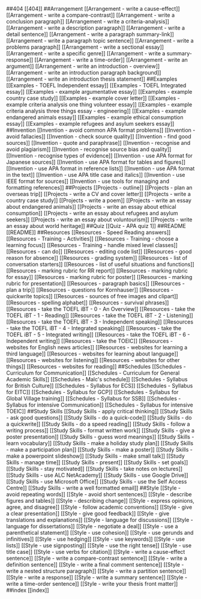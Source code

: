##404
[[404]]
##Arrangement
[[Arrangement - write a cause-effect]]
[[Arrangement - write a compare-contrast]]
[[Arrangement - write a conclusion paragraph]]
[[Arrangement - write a criteria-analysis]]
[[Arrangement - write a description paragraph]]
[[Arrangement - write a detail sentence]]
[[Arrangement - write a paragraph summary-link]]
[[Arrangement - write a paragraph topic sentence]]
[[Arrangement - write a problems paragraph]]
[[Arrangement - write a sectional essay]]
[[Arrangement - write a specific genre]]
[[Arrangement - write a summary-response]]
[[Arrangement - write a time-order]]
[[Arrangement - write an argument]]
[[Arrangement - write an introduction - overview]]
[[Arrangement - write an introduction paragraph background]]
[[Arrangement - write an introduction thesis statement]]
##Examples
[[Examples - TOEFL Independent essay]]
[[Examples - TOEFL Integrated essay]]
[[Examples - example argumentative essay]]
[[Examples - example country case study]]
[[Examples - example cover letter]]
[[Examples - example criteria analysis one thing volunteer essay]]
[[Examples - example criteria analysis three things essay - engineering]]
[[Examples - example endangered animals essay]]
[[Examples - example ethical consumption essay]]
[[Examples - example refugees and asylum seekers essay]]
##Invention
[[Invention - avoid common APA format problems]]
[[Invention - avoid fallacies]]
[[Invention - check source quality]]
[[Invention - find good sources]]
[[Invention - quote and paraphrase]]
[[Invention - recognise and avoid plagiarism]]
[[Invention - recognise source bias and quality]]
[[Invention - recognise types of evidence]]
[[Invention - use APA format for Japanese sources]]
[[Invention - use APA format for tables and figures]]
[[Invention - use APA format in reference lists]]
[[Invention - use APA format in the text]]
[[Invention - use APA title case and italics]]
[[Invention - use IEEE format for sources]]
[[Invention - use tools for managing and formatting references]]
##Projects
[[Projects - outline]]
[[Projects - plan an overseas trip]]
[[Projects - write a CV and cover letter]]
[[Projects - write a country case study]]
[[Projects - write a poem]]
[[Projects - write an essay about endangered animals]]
[[Projects - write an essay about ethical consumption]]
[[Projects - write an essay about refugees and asylum seekers]]
[[Projects - write an essay about voluntourism]]
[[Projects - write an essay about world heritage]]
##Quiz
[[Quiz - APA quiz 1]]
##README
[[README]]
##Resources
[[Resources - Speed Reading answers]]
[[Resources - Training - Activities]]
[[Resources - Training - choose a learning focus]]
[[Resources - Training - handle mixed level classes]]
[[Resources - can do]]
[[Resources - editing code list]]
[[Resources - good reason for absence]]
[[Resources - grading system]]
[[Resources - list of conversation starters]]
[[Resources - list of useful situations and functions]]
[[Resources - marking rubric for RR report]]
[[Resources - marking rubric for essay]]
[[Resources - marking rubric for poster]]
[[Resources - marking rubric for presentation]]
[[Resources - paragraph basics]]
[[Resources - plan a trip]]
[[Resources - questions for Kornhauser]]
[[Resources - quickwrite topics]]
[[Resources - sources of free images and clipart]]
[[Resources - spelling alphabet]]
[[Resources - survival phrases]]
[[Resources - take the TOEFL iBT - 0 - An Overview]]
[[Resources - take the TOEFL iBT - 1 - Reading]]
[[Resources - take the TOEFL iBT - 2 - Listening]]
[[Resources - take the TOEFL iBT - 3 - Independent speaking]]
[[Resources - take the TOEFL iBT - 4 - Integrated speaking]]
[[Resources - take the TOEFL iBT - 5 - Integrated writing]]
[[Resources - take the TOEFL iBT - 6 - Independent writing]]
[[Resources - take the TOEIC]]
[[Resources - websites for English news articles]]
[[Resources - websites for learning a third language]]
[[Resources - websites for learning about language]]
[[Resources - websites for listening]]
[[Resources - websites for other things]]
[[Resources - websites for reading]]
##Schedules
[[Schedules - Curriculum for Communication]]
[[Schedules - Curriculum for General Academic Skills]]
[[Schedules - Malc's schedule]]
[[Schedules - Syllabus for British Culture]]
[[Schedules - Syllabus for ECS]]
[[Schedules - Syllabus for EITC]]
[[Schedules - Syllabus for GCP]]
[[Schedules - Syllabus for Global Village training]]
[[Schedules - Syllabus for SSB]]
[[Schedules - Syllabus for intensive Communication]]
[[Schedules - Syllabus for intensive TOEIC]]
##Study Skills
[[Study Skills - apply critical thinking]]
[[Study Skills - ask good questions]]
[[Study Skills - do a quick-code]]
[[Study Skills - do a quickwrite]]
[[Study Skills - do a speed reading]]
[[Study Skills - follow a writing process]]
[[Study Skills - format written work]]
[[Study Skills - give a poster presentation]]
[[Study Skills - guess word meanings]]
[[Study Skills - learn vocabulary]]
[[Study Skills - make a holiday study plan]]
[[Study Skills - make a participation plan]]
[[Study Skills - make a poster]]
[[Study Skills - make a powerpoint slideshow]]
[[Study Skills - make small talk]]
[[Study Skills - manage time]]
[[Study Skills - present]]
[[Study Skills - set goals]]
[[Study Skills - stay motivated]]
[[Study Skills - take notes on lectures]]
[[Study Skills - use ALC NetAcademy]]
[[Study Skills - use Google Drive]]
[[Study Skills - use Microsoft Office]]
[[Study Skills - use the Self Access Centre]]
[[Study Skills - write a well formatted email]]
##Style
[[Style - avoid repeating words]]
[[Style - avoid short sentences]]
[[Style - describe figures and tables]]
[[Style - describing change]]
[[Style - express opinions, agree, and disagree]]
[[Style - follow academic conventions]]
[[Style - give a clear presentation]]
[[Style - give good feedback]]
[[Style - give translations and explanations]]
[[Style - language for discussions]]
[[Style - language for dissertations]]
[[Style - negotiate a deal]]
[[Style - use a parenthetical statement]]
[[Style - use cohesion]]
[[Style - use gerunds and infinitives]]
[[Style - use hedging]]
[[Style - use keywords]]
[[Style - use lists]]
[[Style - use signposting]]
[[Style - use the right tense]]
[[Style - use title case]]
[[Style - use verbs for citation]]
[[Style - write a cause-effect sentence]]
[[Style - write a compare-contrast sentence]]
[[Style - write a definition sentence]]
[[Style - write a final comment sentence]]
[[Style - write a nested structure paragraph]]
[[Style - write a partition sentence]]
[[Style - write a response]]
[[Style - write a summary sentence]]
[[Style - write a time-order sentence]]
[[Style - write your thesis front matter]]
##index
[[index]]
